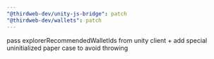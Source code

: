 ```yaml
---
"@thirdweb-dev/unity-js-bridge": patch
"@thirdweb-dev/wallets": patch
---
```


pass explorerRecommendedWalletIds from unity client + add special uninitialized paper case to avoid throwing
